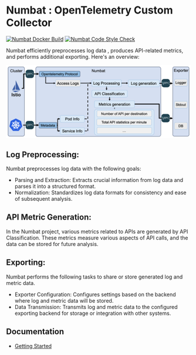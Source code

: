 # Numbat : OpenTelemetry Custom Collector
[![Numbat Docker Build](https://github.com/boanlab/numbat/actions/workflows/numbat-docker-build.yml/badge.svg)](https://github.com/boanlab/numbat/actions/workflows/numbat-docker-build.yml) [![Numbat Code Style Check](https://github.com/boanlab/numbat/actions/workflows/numbat-go-lint.yml/badge.svg)](https://github.com/boanlab/numbat/actions/workflows/numbat-go-lint.yml)

Numbat efficiently preprocesses log data , produces API-related metrics, and performs additional exporting. Here's an overview:

![Numbat_Overview](docs/Numbat_Overview.png)

## Log Preprocessing:
Numbat preprocesses log data with the following goals:

- Parsing and Extraction: Extracts crucial information from log data and parses it into a structured format.
- Normalization: Standardizes log data formats for consistency and ease of subsequent analysis.

## API Metric Generation:
In the Numbat project, various metrics related to APIs are generated by API Classification.
These metrics measure various aspects of API calls, and the data can be stored for future analysis.


## Exporting:
Numbat performs the following tasks to share or store generated log and metric data.

- Exporter Configuration: Configures settings based on the backend where log and metric data will be stored.
- Data Transmission: Transmits log and metric data to the configured exporting backend for storage or integration with other systems.

## Documentation
- [Getting Started](docs/Getting_Started.md)
